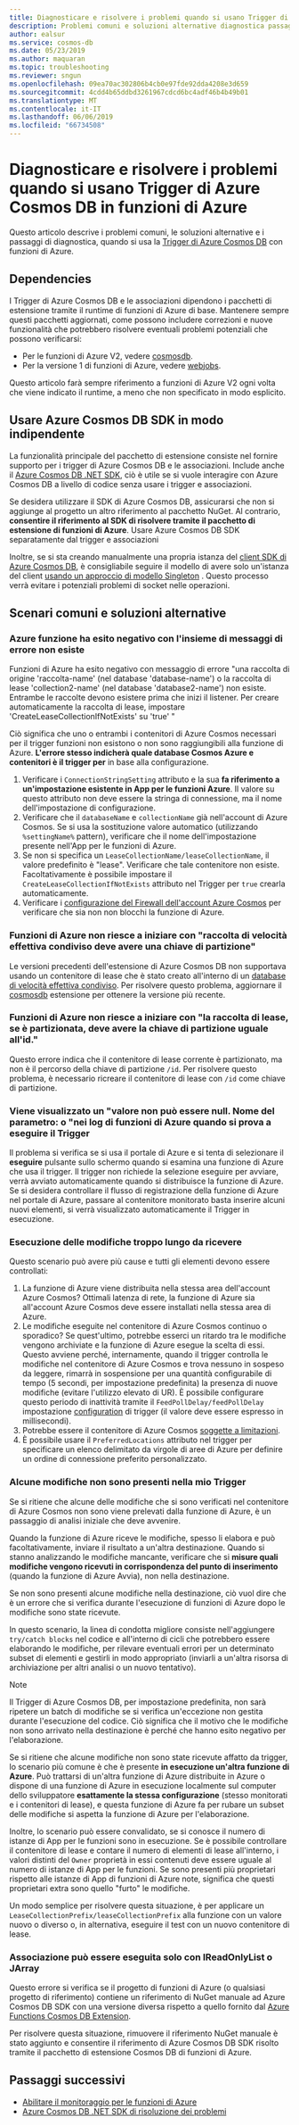 ```yaml
---
title: Diagnosticare e risolvere i problemi quando si usano Trigger di Azure Cosmos DB in funzioni di Azure
description: Problemi comuni e soluzioni alternative diagnostica passaggi, quando si usa il Trigger di Azure Cosmos DB con funzioni di Azure
author: ealsur
ms.service: cosmos-db
ms.date: 05/23/2019
ms.author: maquaran
ms.topic: troubleshooting
ms.reviewer: sngun
ms.openlocfilehash: 09ea70ac302806b4cb0e97fde92dda4208e3d659
ms.sourcegitcommit: 4cdd4b65ddbd3261967cdcd6bc4adf46b4b49b01
ms.translationtype: MT
ms.contentlocale: it-IT
ms.lasthandoff: 06/06/2019
ms.locfileid: "66734508"
---
```

# <a name="diagnose-and-troubleshoot-issues-when-using-azure-cosmos-db-trigger-in-azure-functions"></a>Diagnosticare e risolvere i problemi quando si usano Trigger di Azure Cosmos DB in funzioni di Azure

Questo articolo descrive i problemi comuni, le soluzioni alternative e i passaggi di diagnostica, quando si usa la [Trigger di Azure Cosmos DB](change-feed-functions.md) con funzioni di Azure.

## <a name="dependencies"></a>Dependencies

I Trigger di Azure Cosmos DB e le associazioni dipendono i pacchetti di estensione tramite il runtime di funzioni di Azure di base. Mantenere sempre questi pacchetti aggiornati, come possono includere correzioni e nuove funzionalità che potrebbero risolvere eventuali problemi potenziali che possono verificarsi:

* Per le funzioni di Azure V2, vedere [cosmosdb](https://www.nuget.org/packages/Microsoft.Azure.WebJobs.Extensions.CosmosDB).
* Per la versione 1 di funzioni di Azure, vedere [webjobs](https://www.nuget.org/packages/Microsoft.Azure.WebJobs.Extensions.DocumentDB).

Questo articolo farà sempre riferimento a funzioni di Azure V2 ogni volta che viene indicato il runtime, a meno che non specificato in modo esplicito.

## <a name="consume-the-azure-cosmos-db-sdk-independently"></a>Usare Azure Cosmos DB SDK in modo indipendente

La funzionalità principale del pacchetto di estensione consiste nel fornire supporto per i trigger di Azure Cosmos DB e le associazioni. Include anche il [Azure Cosmos DB .NET SDK](sql-api-sdk-dotnet-core.md), ciò è utile se si vuole interagire con Azure Cosmos DB a livello di codice senza usare i trigger e associazioni.

Se desidera utilizzare il SDK di Azure Cosmos DB, assicurarsi che non si aggiunge al progetto un altro riferimento al pacchetto NuGet. Al contrario, **consentire il riferimento al SDK di risolvere tramite il pacchetto di estensione di funzioni di Azure**. Usare Azure Cosmos DB SDK separatamente dal trigger e associazioni

Inoltre, se si sta creando manualmente una propria istanza del [client SDK di Azure Cosmos DB](./sql-api-sdk-dotnet-core.md), è consigliabile seguire il modello di avere solo un'istanza del client [usando un approccio di modello Singleton](../azure-functions/manage-connections.md#documentclient-code-example-c) . Questo processo verrà evitare i potenziali problemi di socket nelle operazioni.

## <a name="common-scenarios-and-workarounds"></a>Scenari comuni e soluzioni alternative

### <a name="azure-function-fails-with-error-message-collection-doesnt-exist"></a>Azure funzione ha esito negativo con l'insieme di messaggi di errore non esiste

Funzioni di Azure ha esito negativo con messaggio di errore "una raccolta di origine 'raccolta-name' (nel database 'database-name') o la raccolta di lease 'collection2-name' (nel database 'database2-name') non esiste. Entrambe le raccolte devono esistere prima che inizi il listener. Per creare automaticamente la raccolta di lease, impostare 'CreateLeaseCollectionIfNotExists' su 'true' "

Ciò significa che uno o entrambi i contenitori di Azure Cosmos necessari per il trigger funzioni non esistono o non sono raggiungibili alla funzione di Azure. **L'errore stesso indicherà quale database Cosmos Azure e contenitori è il trigger per** in base alla configurazione.

1. Verificare i `ConnectionStringSetting` attributo e la sua **fa riferimento a un'impostazione esistente in App per le funzioni Azure**. Il valore su questo attributo non deve essere la stringa di connessione, ma il nome dell'impostazione di configurazione.
2. Verificare che il `databaseName` e `collectionName` già nell'account di Azure Cosmos. Se si usa la sostituzione valore automatico (utilizzando `%settingName%` pattern), verificare che il nome dell'impostazione presente nell'App per le funzioni di Azure.
3. Se non si specifica un `LeaseCollectionName/leaseCollectionName`, il valore predefinito è "lease". Verificare che tale contenitore non esiste. Facoltativamente è possibile impostare il `CreateLeaseCollectionIfNotExists` attributo nel Trigger per `true` crearla automaticamente.
4. Verificare i [configurazione del Firewall dell'account Azure Cosmos](how-to-configure-firewall.md) per verificare che sia non non blocchi la funzione di Azure.

### <a name="azure-function-fails-to-start-with-shared-throughput-collection-should-have-a-partition-key"></a>Funzioni di Azure non riesce a iniziare con "raccolta di velocità effettiva condiviso deve avere una chiave di partizione"

Le versioni precedenti dell'estensione di Azure Cosmos DB non supportava usando un contenitore di lease che è stato creato all'interno di un [database di velocità effettiva condiviso](./set-throughput.md#set-throughput-on-a-database). Per risolvere questo problema, aggiornare il [cosmosdb](https://www.nuget.org/packages/Microsoft.Azure.WebJobs.Extensions.CosmosDB) estensione per ottenere la versione più recente.

### <a name="azure-function-fails-to-start-with-the-lease-collection-if-partitioned-must-have-partition-key-equal-to-id"></a>Funzioni di Azure non riesce a iniziare con "la raccolta di lease, se è partizionata, deve avere la chiave di partizione uguale all'id."

Questo errore indica che il contenitore di lease corrente è partizionato, ma non è il percorso della chiave di partizione `/id`. Per risolvere questo problema, è necessario ricreare il contenitore di lease con `/id` come chiave di partizione.

### <a name="you-see-a-value-cannot-be-null-parameter-name-o-in-your-azure-functions-logs-when-you-try-to-run-the-trigger"></a>Viene visualizzato un "valore non può essere null. Nome del parametro: o "nei log di funzioni di Azure quando si prova a eseguire il Trigger

Il problema si verifica se si usa il portale di Azure e si tenta di selezionare il **eseguire** pulsante sullo schermo quando si esamina una funzione di Azure che usa il trigger. Il trigger non richiede la selezione eseguire per avviare, verrà avviato automaticamente quando si distribuisce la funzione di Azure. Se si desidera controllare il flusso di registrazione della funzione di Azure nel portale di Azure, passare al contenitore monitorato basta inserire alcuni nuovi elementi, si verrà visualizzato automaticamente il Trigger in esecuzione.

### <a name="my-changes-take-too-long-be-received"></a>Esecuzione delle modifiche troppo lungo da ricevere

Questo scenario può avere più cause e tutti gli elementi devono essere controllati:

1. La funzione di Azure viene distribuita nella stessa area dell'account Azure Cosmos? Ottimali latenza di rete, la funzione di Azure sia all'account Azure Cosmos deve essere installati nella stessa area di Azure.
2. Le modifiche eseguite nel contenitore di Azure Cosmos continuo o sporadico?
Se quest'ultimo, potrebbe esserci un ritardo tra le modifiche vengono archiviate e la funzione di Azure esegue la scelta di essi. Questo avviene perché, internamente, quando il trigger controlla le modifiche nel contenitore di Azure Cosmos e trova nessuno in sospeso da leggere, rimarrà in sospensione per una quantità configurabile di tempo (5 secondi, per impostazione predefinita) la presenza di nuove modifiche (evitare l'utilizzo elevato di UR). È possibile configurare questo periodo di inattività tramite il `FeedPollDelay/feedPollDelay` impostazione [configuration](../azure-functions/functions-bindings-cosmosdb-v2.md#trigger---configuration) di trigger (il valore deve essere espresso in millisecondi).
3. Potrebbe essere il contenitore di Azure Cosmos [soggette a limitazioni](./request-units.md).
4. È possibile usare il `PreferredLocations` attributo nel trigger per specificare un elenco delimitato da virgole di aree di Azure per definire un ordine di connessione preferito personalizzato.

### <a name="some-changes-are-missing-in-my-trigger"></a>Alcune modifiche non sono presenti nella mio Trigger

Se si ritiene che alcune delle modifiche che si sono verificati nel contenitore di Azure Cosmos non sono viene prelevati dalla funzione di Azure, è un passaggio di analisi iniziale che deve avvenire.

Quando la funzione di Azure riceve le modifiche, spesso li elabora e può facoltativamente, inviare il risultato a un'altra destinazione. Quando si stanno analizzando le modifiche mancante, verificare che si **misure quali modifiche vengono ricevuti in corrispondenza del punto di inserimento** (quando la funzione di Azure Avvia), non nella destinazione.

Se non sono presenti alcune modifiche nella destinazione, ciò vuol dire che è un errore che si verifica durante l'esecuzione di funzioni di Azure dopo le modifiche sono state ricevute.

In questo scenario, la linea di condotta migliore consiste nell'aggiungere `try/catch blocks` nel codice e all'interno di cicli che potrebbero essere elaborando le modifiche, per rilevare eventuali errori per un determinato subset di elementi e gestirli in modo appropriato (inviarli a un'altra risorsa di archiviazione per altri analisi o un nuovo tentativo). 

> [!NOTE]
> Il Trigger di Azure Cosmos DB, per impostazione predefinita, non sarà ripetere un batch di modifiche se si verifica un'eccezione non gestita durante l'esecuzione del codice. Ciò significa che il motivo che le modifiche non sono arrivato nella destinazione è perché che hanno esito negativo per l'elaborazione.

Se si ritiene che alcune modifiche non sono state ricevute affatto da trigger, lo scenario più comune è che è presente **in esecuzione un'altra funzione di Azure**. Può trattarsi di un'altra funzione di Azure distribuite in Azure o dispone di una funzione di Azure in esecuzione localmente sul computer dello sviluppatore **esattamente la stessa configurazione** (stesso monitorati e i contenitori di lease), e questa funzione di Azure fa per rubare un subset delle modifiche si aspetta la funzione di Azure per l'elaborazione.

Inoltre, lo scenario può essere convalidato, se si conosce il numero di istanze di App per le funzioni sono in esecuzione. Se è possibile controllare il contenitore di lease e contare il numero di elementi di lease all'interno, i valori distinti del `Owner` proprietà in essi contenuti deve essere uguale al numero di istanze di App per le funzioni. Se sono presenti più proprietari rispetto alle istanze di App di funzioni di Azure note, significa che questi proprietari extra sono quello "furto" le modifiche.

Un modo semplice per risolvere questa situazione, è per applicare un `LeaseCollectionPrefix/leaseCollectionPrefix` alla funzione con un valore nuovo o diverso o, in alternativa, eseguire il test con un nuovo contenitore di lease.

### <a name="binding-can-only-be-done-with-ireadonlylistdocument-or-jarray"></a>Associazione può essere eseguita solo con IReadOnlyList<Document> o JArray

Questo errore si verifica se il progetto di funzioni di Azure (o qualsiasi progetto di riferimento) contiene un riferimento di NuGet manuale ad Azure Cosmos DB SDK con una versione diversa rispetto a quello fornito dal [Azure Functions Cosmos DB Extension](./troubleshoot-changefeed-functions.md#dependencies).

Per risolvere questa situazione, rimuovere il riferimento NuGet manuale è stato aggiunto e consentire il riferimento di Azure Cosmos DB SDK risolto tramite il pacchetto di estensione Cosmos DB di funzioni di Azure.

## <a name="next-steps"></a>Passaggi successivi

* [Abilitare il monitoraggio per le funzioni di Azure](../azure-functions/functions-monitoring.md)
* [Azure Cosmos DB .NET SDK di risoluzione dei problemi](./troubleshoot-dot-net-sdk.md)